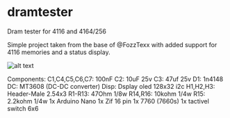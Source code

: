 # dramtester
Dram tester for 4116 and 4164/256

Simple project taken from the base of @FozzTexx
with added support for 4116 memories and a status display.

![alt text](https://github.com/zeus074/dramtester/blob/1/IMG_6060.jpg?raw=true)

Components:
C1,C4,C5,C6,C7: 100nF
C2: 10uF 25v
C3: 47uf 25v
D1: 1n4148
DC: MT3608 (DC-DC converter)
Disp: Dsplay oled 128x32 i2c
H1,H2,H3: Header-Male 2.54x3
R1-R13: 47Ohm 1/8w
R14,R16: 10kohm 1/4w
R15: 2.2kohm 1/4w
1x Arduino Nano
1x Zif 16 pin
1x 7760 (7660s)
1x tactivel switch 6x6
